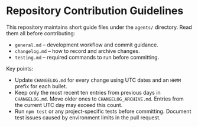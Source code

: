 # Repository Contribution Guidelines

This repository maintains short guide files under the `agents/` directory.
Read them all before contributing:

- `general.md` – development workflow and commit guidance.
- `changelog.md` – how to record and archive changes.
- `testing.md` – required commands to run before committing.

Key points:

- Update `CHANGELOG.md` for every change using UTC dates and an `HHMM` prefix for each bullet.
- Keep only the most recent ten entries from previous days in `CHANGELOG.md`. Move older ones to `CHANGELOG_ARCHIVE.md`. Entries from the current UTC day may exceed this count.
- Run `npm test` or any project-specific tests before committing. Document test issues caused by environment limits in the pull request.

